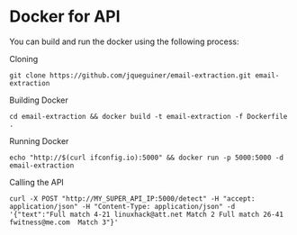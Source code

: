 # Docker for API

You can build and run the docker using the following process:

Cloning
```console
git clone https://github.com/jqueguiner/email-extraction.git email-extraction
```

Building Docker
```console
cd email-extraction && docker build -t email-extraction -f Dockerfile .
```

Running Docker
```console
echo "http://$(curl ifconfig.io):5000" && docker run -p 5000:5000 -d email-extraction
```

Calling the API
```console
curl -X POST "http://MY_SUPER_API_IP:5000/detect" -H "accept: application/json" -H "Content-Type: application/json" -d '{"text":"Full match 4-21 linuxhack@att.net Match 2 Full match 26-41 fwitness@me.com  Match 3"}'
```
